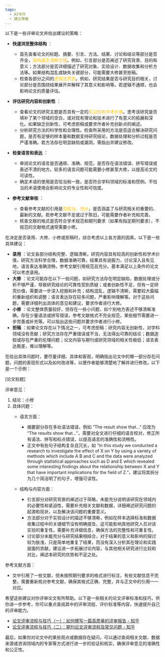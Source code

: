 ```yaml
---
tags:
  - AI写作
  - 建议策略
---
```


以下是一些评审论文并给出建议的策略：

  * **快速浏览整体结构** ：
    * 首先查看论文的标题、摘要、引言、方法、结果、讨论和结论等部分是否齐全，<font color="#ffc000">结构是否清晰合理</font>。例如，引言部分是否阐述了研究背景、目的和意义；方法部分是否详细描述了研究对象、实验设计、数据收集和分析方法等。如果结构混乱或缺失关键部分，可能需要大修甚至拒稿。
    * 检查各部分之间的<font color="#ffc000">逻辑连贯性</font>。例如，研究结果是否与研究目的相关，讨论部分是否围绕结果展开并解释了其意义和影响等。若逻辑不通顺，也会影响论文的质量评估。

  * **评估研究内容和创新性** ：
    * 查看论文的研究主题是否具有一定的<font color="#ffc000">前沿性和学术价值</font>。思考该研究是否填补了某个领域的空白，或对现有理论和技术进行了有意义的拓展和深化。如果缺乏创新性，可考虑拒稿或要求作者补充创新点的阐述。
    * 分析研究方法的科学性和合理性。检查所采用的方法是否适合解决研究问题，是否有足够的样本量和数据支持研究结论，数据处理和分析过程是否严谨准确。若方法存在明显缺陷或漏洞，需指出并建议修改。

  * **检查语言和表达** ：
    * 审阅论文的语言是否通顺、准确、规范，是否存在语法错误、拼写错误或表述不清的地方。较多的语言问题可能需要小修甚至大修，以提高论文的可读性。
    * 确定术语的使用是否恰当和一致，是否符合学科领域的标准和惯例。不恰当的术语使用会影响论文的专业性和可信度。

  * **参考文献审核** ：
    * 查看参考文献的引用是<font color="#ffc000">否恰当、充分</font>，是否涵盖了与研究相关的重要的、最新的文献。若参考文献不足或过于陈旧，可能需要作者补充和完善。
    * 核查文献的格式是否符合学术规范和期刊要求（如果有指定期刊要求），不规范的文献格式通常需要小修。

在决定是否录用、大修、小修或拒稿时，综合考虑以上各方面的因素。以下是一些具体建议：

  * **录用** ：论文各部分结构完整、逻辑清晰，研究内容具有较高的创新性和学术价值，研究方法科学合理，数据准确可靠，结果具有说服力，讨论深入且有见地，语言表达准确流畅，参考文献引用规范且充分。基本满足以上条件的论文可以考虑录用。
  * **大修** ：论文可能存在以下一些问题，如研究方法存在明显缺陷，数据处理或分析不够严谨，导致研究结论的可靠性受到质疑；或者创新性不足，但有一定研究价值，需要进一步深入挖掘和补充；结构混乱，逻辑不清晰，需要较大篇幅的重新组织和调整；语言表达存在较多问题，严重影响理解等。对于这些问题，需要详细列出具体的意见和建议，要求作者进行大修。
  * **小修** ：论文整体质量较好，但存在一些小问题，如个别地方表述不够清晰准确，存在少量语法或拼写错误，参考文献格式不完全规范，某些细节需要进一步完善或补充等。可以指出这些问题并要求作者进行小修。
  * **拒稿** ：如果论文存在以下情况之一，可考虑拒稿：研究内容无创新性，对学科领域没有贡献；研究方法存在严重错误或不当，无法得出可靠的结论；数据造假或存在严重的伦理问题；论文内容与期刊或研究领域的相关性极低；语言表达极差，难以理解等。

在给出具体问题时，要尽量详细、具体和客观，明确指出论文中的哪一部分存在问题，问题的表现形式以及如何改进等，以便作者能够清楚地了解并进行修改。以下是一个示例：

[论文标题]

评审意见：

  1. 结论：小修
  2. 具体问题：
     * 语言方面：
       * 摘要部分存在多处语法错误，例如 “The result show that...” 应改为 “The results show that...”，需要对全文进行仔细的语言校对，修正所有语法、拼写和标点错误，以提高语言的准确性和流畅性。
       * 正文中有些句子结构复杂且冗长，如 “In this study we conducted a research to investigate the effect of X on Y by using a variety of methods which include A B and C and the data were analyzed through statistical approaches such as D and E which revealed some interesting findings about the relationship between X and Y that have important implications for the field of Z.”，建议将其拆分为几个简洁明了的句子，增强可读性。

     * 结构与内容方面：
       * 引言部分对研究背景的阐述过于简略，未能充分说明该研究在领域内的必要性和紧迫性，需要补充相关文献和数据，详细阐述研究问题的起源和现状，以及解决该问题的重要意义。
       * 方法部分对于实验设计的描述不够清晰，例如在样本选择标准和数据收集过程中的关键细节没有明确提及，这可能影响其他研究人员对该实验的重复性，需要补充详细信息，确保方法的完整性和可重复性。
       * 讨论部分未能充分与研究结果相结合，对于结果的意义和影响的探讨较为肤浅，只是简单地重复了结果，而没有深入分析其在理论和实践层面的贡献，建议进一步拓展讨论内容，与其他相关研究进行比较和对比，阐述本研究的优势和不足之处。

参考文献方面：

  * 文中引用了一些文献，但未按照期刊要求的格式进行标注，有些文献信息不完整，需要重新核对参考文献，确保其格式正确、完整，并与正文中的引用一一对应。

希望这些建议对你评审论文有所帮助。以下是一些相关的论文评审标准和技巧，供你进一步参考，你可以重点查阅其中的评审流程、评价标准等内容，快速提升自己的评审能力。

  * [论文评审流程与技巧（一）：如何撰写一篇高质量的评审报告 - 知乎](https://zhuanlan.zhihu.com/p/602788964)
  * [论文评审流程与技巧（二）：期刊论文评审流程及常见问题 - 知乎](https://zhuanlan.zhihu.com/p/603159638)

最后，如果你对论文中的某些观点或数据存在疑问，可以通过查阅相关文献、数据来源或咨询领域内的专家等方式进行进一步的验证和核实，确保评审意见的准确性和公正性。